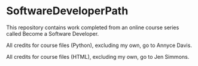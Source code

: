# SoftwareDeveloperPath
This repository contains work completed from an online course series called Become a Software Developer. 

All credits for course files (Python), excluding my own, go to Annyce Davis. 

All credits for course files (HTML), excluding my own, go to Jen Simmons.
